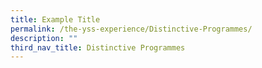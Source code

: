 ```yaml
---
title: Example Title
permalink: /the-yss-experience/Distinctive-Programmes/
description: ""
third_nav_title: Distinctive Programmes
---
```

